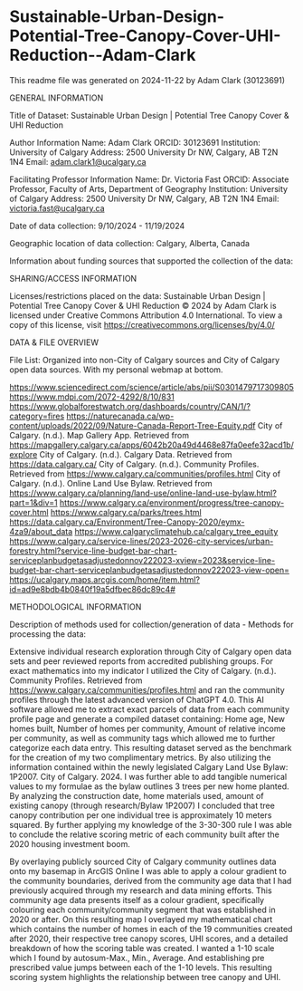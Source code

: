 # Sustainable-Urban-Design-Potential-Tree-Canopy-Cover-UHI-Reduction--Adam-Clark
This readme file was generated on 2024-11-22 by Adam Clark (30123691)

GENERAL INFORMATION

Title of Dataset: Sustainable Urban Design | Potential Tree Canopy Cover & UHI Reduction 

Author Information
Name: Adam Clark 
ORCID: 30123691
Institution: University of Calgary 
Address: 2500 University Dr NW, Calgary, AB T2N 1N4
Email: adam.clark1@ucalgary.ca

Facilitating Professor Information
Name: Dr. Victoria Fast
ORCID: Associate Professor, Faculty of Arts, Department of Geography
Institution: University of Calgary
Address: 2500 University Dr NW, Calgary, AB T2N 1N4
Email: victoria.fast@ucalgary.ca


Date of data collection: 9/10/2024 - 11/19/2024

Geographic location of data collection: Calgary, Alberta, Canada

Information about funding sources that supported the collection of the data: 


SHARING/ACCESS INFORMATION

Licenses/restrictions placed on the data: Sustainable Urban Design | Potential Tree Canopy Cover & UHI Reduction © 2024 by Adam Clark is licensed under Creative Commons Attribution 4.0 International. To view a copy of this license, visit https://creativecommons.org/licenses/by/4.0/


DATA & FILE OVERVIEW

File List: 
Organized into non-City of Calgary sources and City of Calgary open data sources. With my personal webmap at bottom.

https://www.sciencedirect.com/science/article/abs/pii/S0301479717309805
https://www.mdpi.com/2072-4292/8/10/831
 https://www.globalforestwatch.org/dashboards/country/CAN/1/?category=fires
https://naturecanada.ca/wp-content/uploads/2022/09/Nature-Canada-Report-Tree-Equity.pdf
City of Calgary. (n.d.). Map Gallery App. Retrieved from https://mapgallery.calgary.ca/apps/6042b20a49d4468e87fa0eefe32acd1b/explore
City of Calgary. (n.d.). Calgary Data. Retrieved from https://data.calgary.ca/
City of Calgary. (n.d.). Community Profiles. Retrieved from https://www.calgary.ca/communities/profiles.html
City of Calgary. (n.d.). Online Land Use Bylaw. Retrieved from https://www.calgary.ca/planning/land-use/online-land-use-bylaw.html?part=1&div=1
https://www.calgary.ca/environment/progress/tree-canopy-cover.html
https://www.calgary.ca/parks/trees.html
https://data.calgary.ca/Environment/Tree-Canopy-2020/eymx-4za9/about_data
https://www.calgaryclimatehub.ca/calgary_tree_equity
https://www.calgary.ca/service-lines/2023-2026-city-services/urban-forestry.html?service-line-budget-bar-chart-serviceplanbudgetasadjustedonnov222023-xview=2023&service-line-budget-bar-chart-serviceplanbudgetasadjustedonnov222023-view-open=
https://ucalgary.maps.arcgis.com/home/item.html?id=ad9e8bdb4b0840f19a5dfbec86dc89c4#


METHODOLOGICAL INFORMATION

Description of methods used for collection/generation of data - Methods for processing the data:

Extensive individual research exploration through City of Calgary open data sets and peer reviewed reports from accredited publishing groups. For exact mathematics into my indicator I utilized the City of Calgary. (n.d.). Community Profiles. Retrieved from https://www.calgary.ca/communities/profiles.html and ran the community profiles through the latest advanced version of ChatGPT 4.0. This AI software allowed me to extract exact parcels of data from each community profile page and generate a compiled dataset containing: Home age, New homes built, Number of homes per community, Amount of relative income per community, as well as community tags which allowed me to further categorize each data entry. This resulting dataset served as the benchmark for the creation of my two complimentary metrics. By also utilizing the information contained within the newly legislated Calgary Land Use Bylaw: 1P2007. City of Calgary. 2024. I was further able to add tangible numerical values to my formulae as the bylaw outlines 3 trees per new home planted. By analyzing the construction date, home materials used, amount of existing canopy (through research/Bylaw 1P2007) I concluded that tree canopy contribution per one individual tree is approximately 10 meters squared. By further applying my knowledge of the 3-30-300 rule I was able to conclude the relative scoring metric of each community built after the 2020 housing investment boom.    
 
By overlaying publicly sourced City of Calgary community outlines data onto my basemap in ArcGIS Online I was able to apply a colour gradient to the community boundaries, derived from the community age data that I had previously acquired through my research and data mining efforts. This community age data presents itself as a colour gradient, specifically colouring each community/community segment that was established in 2020 or after. On this resulting map I overlayed my mathematical chart which contains the number of homes in each of the 19 communities created after 2020, their respective tree canopy scores, UHI scores, and a detailed breakdown of how the scoring table was created. I wanted a 1-10 scale which I found by autosum-Max., Min., Average. And establishing pre prescribed value jumps between each of the 1-10 levels. This resulting scoring system highlights the relationship between tree canopy and UHI.    
